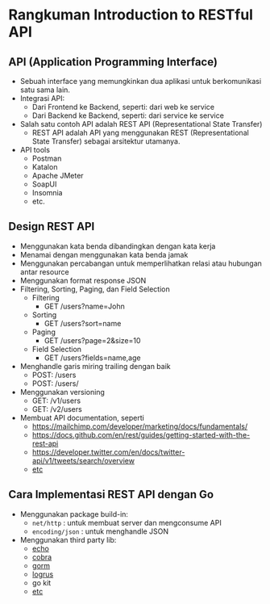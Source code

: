 # **Rangkuman Introduction to RESTful API**

## API (Application Programming Interface)

- Sebuah interface yang memungkinkan dua aplikasi untuk berkomunikasi satu sama lain.
- Integrasi API:
  - Dari Frontend ke Backend, seperti: dari web ke service
  - Dari Backend ke Backend, seperti: dari service ke service
- Salah satu contoh API adalah REST API (Representational State Transfer)
  - REST API adalah API yang menggunakan REST (Representational State Transfer) sebagai arsitektur utamanya.
- API tools
  - Postman
  - Katalon
  - Apache JMeter
  - SoapUI
  - Insomnia
  - etc.

## Design REST API

- Menggunakan kata benda dibandingkan dengan kata kerja
- Menamai dengan menggunakan kata benda jamak
- Menggunakan percabangan untuk memperlihatkan relasi atau hubungan antar resource
- Menggunakan format response JSON
- Filtering, Sorting, Paging, dan Field Selection
  - Filtering
    - GET /users?name=John
  - Sorting
    - GET /users?sort=name
  - Paging
    - GET /users?page=2&size=10
  - Field Selection
    - GET /users?fields=name,age
- Menghandle garis miring trailing dengan baik
  - POST: /users
  - POST: /users/
- Menggunakan versioning
  - GET: /v1/users
  - GET: /v2/users
- Membuat API documentation, seperti
  - https://mailchimp.com/developer/marketing/docs/fundamentals/
  - https://docs.github.com/en/rest/guides/getting-started-with-the-rest-api
  - https://developer.twitter.com/en/docs/twitter-api/v1/tweets/search/overview
  - [etc](https://github.com/public-apis/public-apis)

## Cara Implementasi REST API dengan Go

- Menggunakan package build-in:
  - `net/http` : untuk membuat server dan mengconsume API
  - `encoding/json` : untuk menghandle JSON
- Menggunakan third party lib:
  - [echo](https://echo.labstack.com/)
  - [cobra](https://github.com/spf13/cobra)
  - [gorm](https://gorm.io/docs/)
  - [logrus](https://github.com/sirupsen/logrus)
  - go kit
  - [etc](https://github.com/go-kit/kit)
